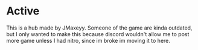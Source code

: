# Active
This is a hub made by JMaxeyy. Someone of the game are kinda outdated, but I only wanted to make this because discord wouldn't allow me to post more game unless I had nitro, since im broke im moving it to here.
